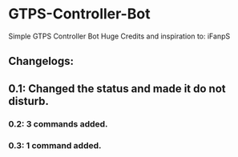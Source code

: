 # GTPS-Controller-Bot
Simple GTPS Controller Bot Huge Credits and inspiration to: iFanpS
## Changelogs:
## 0.1: Changed the status and made it do not disturb.
### 0.2: 3 commands added.
### 0.3: 1 command added. 
